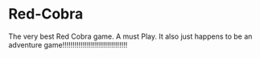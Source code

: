 # Red-Cobra
The very best Red Cobra game. A must Play. It also just happens to be an adventure game!!!!!!!!!!!!!!!!!!!!!!!!!!!!!!!!
